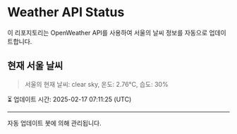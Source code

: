 
# Weather API Status

이 리포지토리는 OpenWeather API를 사용하여 서울의 날씨 정보를 자동으로 업데이트합니다.

## 현재 서울 날씨
> 서울의 현재 날씨: clear sky, 온도: 2.76°C, 습도: 30%

⏳ 업데이트 시간: 2025-02-17 07:11:25 (UTC)

---
자동 업데이트 봇에 의해 관리됩니다.
